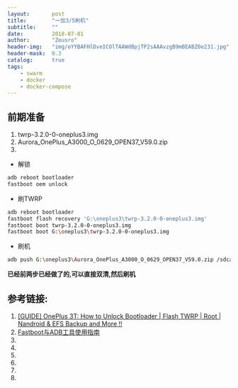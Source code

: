 ```yaml
---
layout:       post
title:        "一加3/5刷机"
subtitle:     ""
date:         2018-07-01
author:       "Zeusro"
header-img:   "img/oYYBAFHlDveICOlTAAWdBpjTP2sAAAvzgB9mBEABZ0e231.jpg"
header-mask:  0.3
catalog:      true
tags:
    - swarm
    - docker
    - docker-compose
---
```


## 前期准备

1. twrp-3.2.0-0-oneplus3.img
1. Aurora_OnePlus_A3000_O_0629_OPEN37_V59.0.zip
1. 

* 解锁

```bash
adb reboot bootloader
fastboot oem unlock
```

* 刷TWRP

```bash
adb reboot bootloader
fastboot flash recovery 'G:\oneplus3\twrp-3.2.0-0-oneplus3.img'
fastboot boot twrp-3.2.0-0-oneplus3.img
fastboot boot G:\oneplus3\twrp-3.2.0-0-oneplus3.img
```

* 刷机

```bash
adb push G:\oneplus3\Aurora_OnePlus_A3000_O_0629_OPEN37_V59.0.zip /sdcard/
```

**已经前两步已经做了的,可以直接双清,然后刷机**

## 参考链接:
1. [[GUIDE] OnePlus 3T: How to Unlock Bootloader | Flash TWRP | Root | Nandroid & EFS Backup and More !!](https://forums.oneplus.com/threads/guide-oneplus-3t-how-to-unlock-bootloader-flash-twrp-root-nandroid-efs-backup-and-more.475142/)
1. [Fastboot与ADB工具使用指南 ](http://bbs.zhiyoo.com/thread-12644311-1-1.html)
1. []()
1. []()
1. []()
1. []()
1. []()
1. []()
